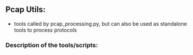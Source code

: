 ## Pcap Utils:

- tools called by pcap_processing.py, but can also be used as standalone tools to process protocols

### Description of the tools/scripts:
